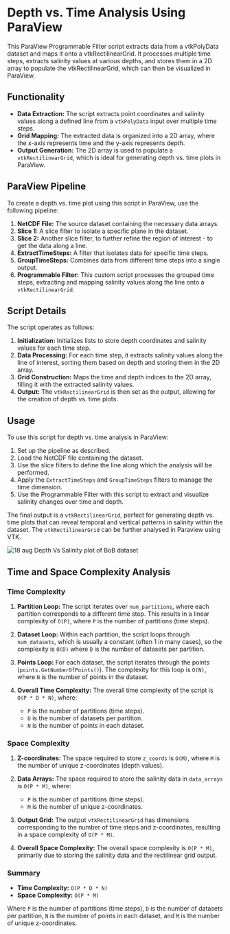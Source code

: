 # Depth vs. Time Analysis Using ParaView
This ParaView Programmable Filter script extracts data from a vtkPolyData dataset and maps it onto a vtkRectilinearGrid. It processes multiple time steps, extracts salinity values at various depths, and stores them in a 2D array to populate the vtkRectilinearGrid, which can then be visualized in ParaView.

## Functionality

- **Data Extraction:** The script extracts point coordinates and salinity values along a defined line from a `vtkPolyData` input over multiple time steps.
- **Grid Mapping:** The extracted data is organized into a 2D array, where the x-axis represents time and the y-axis represents depth.
- **Output Generation:** The 2D array is used to populate a `vtkRectilinearGrid`, which is ideal for generating depth vs. time plots in ParaView.

## ParaView Pipeline

To create a depth vs. time plot using this script in ParaView, use the following pipeline:

1. **NetCDF File:** The source dataset containing the necessary data arrays.
2. **Slice 1:** A slice filter to isolate a specific plane in the dataset.
3. **Slice 2:** Another slice filter, to further refine the region of interest - to get the data along a line.
4. **ExtractTimeSteps:** A filter that isolates data for specific time steps.
5. **GroupTimeSteps:** Combines data from different time steps into a single output.
6. **Programmable Filter:** This custom script processes the grouped time steps, extracting and mapping salinity values along the line onto a `vtkRectilinearGrid`.

## Script Details

The script operates as follows:

1. **Initialization:** Initializes lists to store depth coordinates and salinity values for each time step.
2. **Data Processing:** For each time step, it extracts salinity values along the line of interest, sorting them based on depth and storing them in the 2D array.
3. **Grid Construction:** Maps the time and depth indices to the 2D array, filling it with the extracted salinity values.
4. **Output:** The `vtkRectilinearGrid` is then set as the output, allowing for the creation of depth vs. time plots.

## Usage

To use this script for depth vs. time analysis in ParaView:

1. Set up the pipeline as described.
2. Load the NetCDF file containing the dataset.
3. Use the slice filters to define the line along which the analysis will be performed.
4. Apply the `ExtractTimeSteps` and `GroupTimeSteps` filters to manage the time dimension.
5. Use the Programmable Filter with this script to extract and visualize salinity changes over time and depth.

The final output is a `vtkRectilinearGrid`, perfect for generating depth vs. time plots that can reveal temporal and vertical patterns in salinity within the dataset. The `vtkRectilinearGrid` can be further analysed in Paraview using VTK. 

![18 aug](https://github.com/user-attachments/assets/7e7f6de1-ae15-451b-a3d0-e031e66794f3)
Depth Vs Salinity plot of BoB dataset


## Time and Space Complexity Analysis

### Time Complexity

1. **Partition Loop:** The script iterates over `num_partitions`, where each partition corresponds to a different time step. This results in a linear complexity of `O(P)`, where `P` is the number of partitions (time steps).

2. **Dataset Loop:** Within each partition, the script loops through `num_datasets`, which is usually a constant (often 1 in many cases), so the complexity is `O(D)` where `D` is the number of datasets per partition.

3. **Points Loop:** For each dataset, the script iterates through the points (`points.GetNumberOfPoints()`). The complexity for this loop is `O(N)`, where `N` is the number of points in the dataset.

4. **Overall Time Complexity:** The overall time complexity of the script is `O(P * D * N)`, where:
   - `P` is the number of partitions (time steps).
   - `D` is the number of datasets per partition.
   - `N` is the number of points in each dataset.

### Space Complexity

1. **Z-coordinates:** The space required to store `z_coords` is `O(M)`, where `M` is the number of unique z-coordinates (depth values).

2. **Data Arrays:** The space required to store the salinity data in `data_arrays` is `O(P * M)`, where:
   - `P` is the number of partitions (time steps).
   - `M` is the number of unique z-coordinates.

3. **Output Grid:** The output `vtkRectilinearGrid` has dimensions corresponding to the number of time steps and z-coordinates, resulting in a space complexity of `O(P * M)`.

4. **Overall Space Complexity:** The overall space complexity is `O(P * M)`, primarily due to storing the salinity data and the rectilinear grid output.

### Summary

- **Time Complexity:** `O(P * D * N)`
- **Space Complexity:** `O(P * M)`

Where `P` is the number of partitions (time steps), `D` is the number of datasets per partition, `N` is the number of points in each dataset, and `M` is the number of unique z-coordinates.
